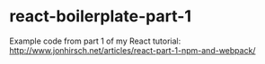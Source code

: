 # react-boilerplate-part-1
Example code from part 1 of my React tutorial: http://www.jonhirsch.net/articles/react-part-1-npm-and-webpack/
